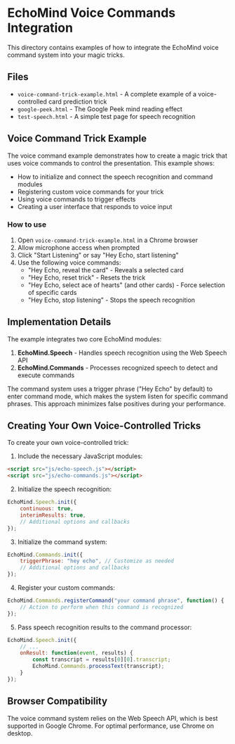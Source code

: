 # EchoMind Voice Commands Integration

This directory contains examples of how to integrate the EchoMind voice command system into your magic tricks.

## Files

- `voice-command-trick-example.html` - A complete example of a voice-controlled card prediction trick
- `google-peek.html` - The Google Peek mind reading effect
- `test-speech.html` - A simple test page for speech recognition

## Voice Command Trick Example

The voice command example demonstrates how to create a magic trick that uses voice commands to control the presentation. This example shows:

- How to initialize and connect the speech recognition and command modules
- Registering custom voice commands for your trick
- Using voice commands to trigger effects
- Creating a user interface that responds to voice input

### How to use

1. Open `voice-command-trick-example.html` in a Chrome browser
2. Allow microphone access when prompted
3. Click "Start Listening" or say "Hey Echo, start listening"
4. Use the following voice commands:
   - "Hey Echo, reveal the card" - Reveals a selected card
   - "Hey Echo, reset trick" - Resets the trick
   - "Hey Echo, select ace of hearts" (and other cards) - Force selection of specific cards
   - "Hey Echo, stop listening" - Stops the speech recognition

## Implementation Details

The example integrates two core EchoMind modules:

1. **EchoMind.Speech** - Handles speech recognition using the Web Speech API
2. **EchoMind.Commands** - Processes recognized speech to detect and execute commands

The command system uses a trigger phrase ("Hey Echo" by default) to enter command mode, which makes the system listen for specific command phrases. This approach minimizes false positives during your performance.

## Creating Your Own Voice-Controlled Tricks

To create your own voice-controlled trick:

1. Include the necessary JavaScript modules:
```html
<script src="js/echo-speech.js"></script>
<script src="js/echo-commands.js"></script>
```

2. Initialize the speech recognition:
```javascript
EchoMind.Speech.init({
    continuous: true,
    interimResults: true,
    // Additional options and callbacks
});
```

3. Initialize the command system:
```javascript
EchoMind.Commands.init({
    triggerPhrase: "hey echo", // Customize as needed
    // Additional options and callbacks
});
```

4. Register your custom commands:
```javascript
EchoMind.Commands.registerCommand("your command phrase", function() {
    // Action to perform when this command is recognized
});
```

5. Pass speech recognition results to the command processor:
```javascript
EchoMind.Speech.init({
    // ...
    onResult: function(event, results) {
        const transcript = results[0][0].transcript;
        EchoMind.Commands.processText(transcript);
    }
});
```

## Browser Compatibility

The voice command system relies on the Web Speech API, which is best supported in Google Chrome. For optimal performance, use Chrome on desktop. 